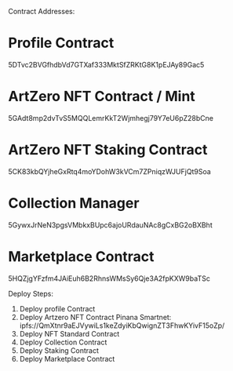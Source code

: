 Contract Addresses:

# Profile Contract
5DTvc2BVGfhdbVd7GTXaf333MktSfZRKtG8K1pEJAy89Gac5

# ArtZero NFT Contract / Mint
5GAdt8mp2dvTvS5MQQLemrKkT2Wjmhegj79Y7eU6pZ28bCne

# ArtZero NFT Staking Contract
5CK83kbQYjheGxRtq4moYDohW3kVCm7ZPniqzWJUFjQt9Soa

# Collection Manager
5GywxJrNeN3pgsVMbkxBUpc6ajoURdauNAc8gCxBG2oBXBht

# Marketplace Contract
5HQZjgYFzfm4JAiEuh6B2RhnsWMsSy6Qje3A2fpKXW9baTSc


Deploy Steps:
1. Deploy profile Contract
2. Deploy Artzero NFT Contract
Pinana Smartnet: ipfs://QmXtnr9aEJVywiLs1keZdyiKbQwignZT3FhwKYivF15oZp/
3. Deploy NFT Standard Contract
4. Deploy Collection Contract
5. Deploy Staking Contract
6. Deploy Marketplace Contract

